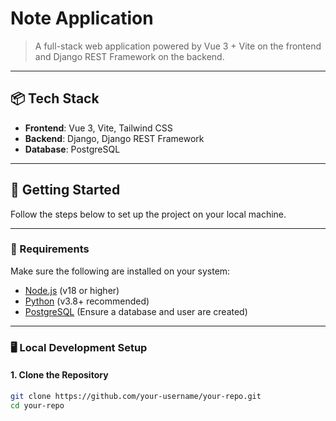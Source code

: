 # Note Application

> A full-stack web application powered by Vue 3 + Vite on the frontend and Django REST Framework on the backend.

---

## 📦 Tech Stack

- **Frontend**: Vue 3, Vite, Tailwind CSS
- **Backend**: Django, Django REST Framework
- **Database**: PostgreSQL

---

## 🚀 Getting Started

Follow the steps below to set up the project on your local machine.

---

### 🔧 Requirements

Make sure the following are installed on your system:

- [Node.js](https://nodejs.org/) (v18 or higher)
- [Python](https://www.python.org/) (v3.8+ recommended)
- [PostgreSQL](https://www.postgresql.org/) (Ensure a database and user are created)

---

### 🖥️ Local Development Setup

#### 1. Clone the Repository

```bash
git clone https://github.com/your-username/your-repo.git
cd your-repo
